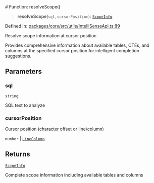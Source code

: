 <div v-pre>
# Function: resolveScope()

> **resolveScope**(`sql`, `cursorPosition`): [`ScopeInfo`](../interfaces/ScopeInfo.md)

Defined in: [packages/core/src/utils/IntelliSenseApi.ts:89](https://github.com/mk3008/rawsql-ts/blob/3b53f17d700cf976ce5c49b674a04b41eeb14c40/packages/core/src/utils/IntelliSenseApi.ts#L89)

Resolve scope information at cursor position

Provides comprehensive information about available tables, CTEs, and columns
at the specified cursor position for intelligent completion suggestions.

## Parameters

### sql

`string`

SQL text to analyze

### cursorPosition

Cursor position (character offset or line/column)

`number` | [`LineColumn`](../interfaces/LineColumn.md)

## Returns

[`ScopeInfo`](../interfaces/ScopeInfo.md)

Complete scope information including available tables and columns
</div>
